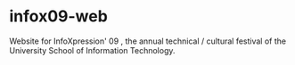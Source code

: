 infox09-web
===========

Website for InfoXpression' 09 , the annual technical / cultural festival of the University School of Information Technology.
